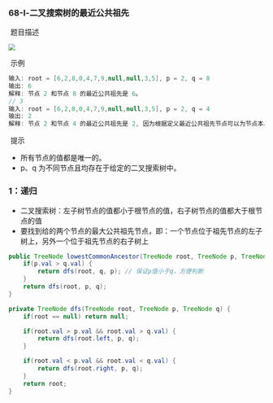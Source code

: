 ### 68-Ⅰ-二叉搜索树的最近公共祖先

​	题目描述

<img src="http://myblogoss.aimezhao.online/20200822145938.png" style="zoom:80%;" />

​	示例

```java
输入: root = [6,2,8,0,4,7,9,null,null,3,5], p = 2, q = 8
输出: 6 
解释: 节点 2 和节点 8 的最近公共祖先是 6。
// 3
输入: root = [6,2,8,0,4,7,9,null,null,3,5], p = 2, q = 4
输出: 2
解释: 节点 2 和节点 4 的最近公共祖先是 2, 因为根据定义最近公共祖先节点可以为节点本身。
```

​	提示

- 所有节点的值都是唯一的。
- p、q 为不同节点且均存在于给定的二叉搜索树中。

### 1：递归

- 二叉搜索树：左子树节点的值都小于根节点的值，右子树节点的值都大于根节点的值
- 要找到给的两个节点的最大公共祖先节点，即：一个节点位于祖先节点的左子树上，另外一个位于祖先节点的右子树上

```java
public TreeNode lowestCommonAncestor(TreeNode root, TreeNode p, TreeNode q) {
    if(p.val > q.val) {
        return dfs(root, q, p); // 保证p值小于q，方便判断
    }
    return dfs(root, p, q);
}

private TreeNode dfs(TreeNode root, TreeNode p, TreeNode q) {
    if(root == null) return null;

    if(root.val > p.val && root.val > q.val) {
        return dfs(root.left, p, q);
    }

    if(root.val < p.val && root.val < q.val) {
        return dfs(root.right, p, q);
    }
    return root;
}
```

